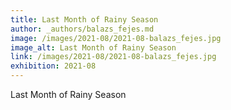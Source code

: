 ```yaml
---
title: Last Month of Rainy Season
author: _authors/balazs_fejes.md
image: /images/2021-08/2021-08-balazs_fejes.jpg
image_alt: Last Month of Rainy Season
link: /images/2021-08/2021-08-balazs_fejes.jpg
exhibition: 2021-08
---
```


Last Month of Rainy Season